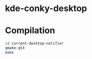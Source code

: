 kde-conky-desktop
=================

Compilation
===========

```bash
cd current-desktop-notifier
qmake-qt4
make
```
